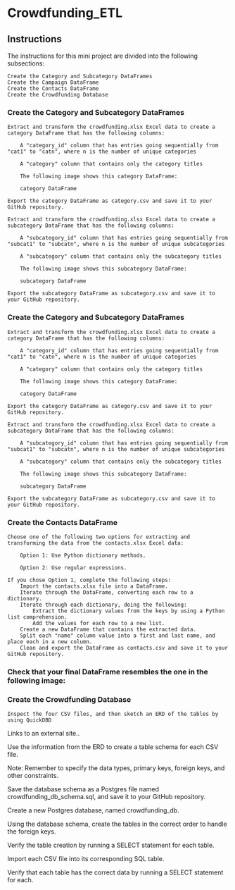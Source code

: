 # Crowdfunding_ETL
## Instructions

The instructions for this mini project are divided into the following subsections:

    Create the Category and Subcategory DataFrames
    Create the Campaign DataFrame
    Create the Contacts DataFrame
    Create the Crowdfunding Database

### Create the Category and Subcategory DataFrames

    Extract and transform the crowdfunding.xlsx Excel data to create a category DataFrame that has the following columns:

        A "category_id" column that has entries going sequentially from "cat1" to "catn", where n is the number of unique categories

        A "category" column that contains only the category titles

        The following image shows this category DataFrame:

        category DataFrame

    Export the category DataFrame as category.csv and save it to your GitHub repository.

    Extract and transform the crowdfunding.xlsx Excel data to create a subcategory DataFrame that has the following columns:

        A "subcategory_id" column that has entries going sequentially from "subcat1" to "subcatn", where n is the number of unique subcategories

        A "subcategory" column that contains only the subcategory titles

        The following image shows this subcategory DataFrame:

        subcategory DataFrame

    Export the subcategory DataFrame as subcategory.csv and save it to your GitHub repository. 

### Create the Category and Subcategory DataFrames

    Extract and transform the crowdfunding.xlsx Excel data to create a category DataFrame that has the following columns:

        A "category_id" column that has entries going sequentially from "cat1" to "catn", where n is the number of unique categories

        A "category" column that contains only the category titles

        The following image shows this category DataFrame:

        category DataFrame

    Export the category DataFrame as category.csv and save it to your GitHub repository.

    Extract and transform the crowdfunding.xlsx Excel data to create a subcategory DataFrame that has the following columns:

        A "subcategory_id" column that has entries going sequentially from "subcat1" to "subcatn", where n is the number of unique subcategories

        A "subcategory" column that contains only the subcategory titles

        The following image shows this subcategory DataFrame:

        subcategory DataFrame

    Export the subcategory DataFrame as subcategory.csv and save it to your GitHub repository. 

### Create the Contacts DataFrame

    Choose one of the following two options for extracting and transforming the data from the contacts.xlsx Excel data:

        Option 1: Use Python dictionary methods.

        Option 2: Use regular expressions.

    If you chose Option 1, complete the following steps:
        Import the contacts.xlsx file into a DataFrame.
        Iterate through the DataFrame, converting each row to a dictionary.
        Iterate through each dictionary, doing the following:
            Extract the dictionary values from the keys by using a Python list comprehension.
            Add the values for each row to a new list.
        Create a new DataFrame that contains the extracted data.
        Split each "name" column value into a first and last name, and place each in a new column.
        Clean and export the DataFrame as contacts.csv and save it to your GitHub repository.

### Check that your final DataFrame resembles the one in the following image:


### Create the Crowdfunding Database

    Inspect the four CSV files, and then sketch an ERD of the tables by using QuickDBD 

Links to an external site..

Use the information from the ERD to create a table schema for each CSV file.

Note: Remember to specify the data types, primary keys, foreign keys, and other constraints.

Save the database schema as a Postgres file named crowdfunding_db_schema.sql, and save it to your GitHub repository.

Create a new Postgres database, named crowdfunding_db.

Using the database schema, create the tables in the correct order to handle the foreign keys.

Verify the table creation by running a SELECT statement for each table.

Import each CSV file into its corresponding SQL table.

Verify that each table has the correct data by running a SELECT statement for each.


